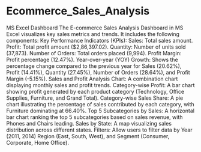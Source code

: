 # Ecommerce_Sales_Analysis
MS Excel Dashboard
The E-commerce Sales Analysis Dashboard in MS Excel visualizes key sales metrics and trends. It includes the following components:
Key Performance Indicators (KPIs):
Sales: Total sales amount.
Profit: Total profit amount ($2,86,397.02).
Quantity: Number of units sold (37,873).
Number of Orders: Total orders placed (9,994).
Profit Margin: Profit percentage (12.47%).
Year-over-year (YOY) Growth: Shows the percentage change compared to the previous year for Sales (20.62%), Profit (14.41%), Quantity (27.45%), Number of Orders (28.64%), and Profit Margin (-5.15%).
Sales and Profit Analysis Chart: A combination chart displaying monthly sales and profit trends.
Category-wise Profit: A bar chart showing profit generated by each product category (Technology, Office Supplies, Furniture, and Grand Total).
Category-wise Sales Share: A pie chart illustrating the percentage of sales contributed by each category, with Furniture dominating at 66.40%.
Top 5 Subcategories by Sales: A horizontal bar chart ranking the top 5 subcategories based on sales revenue, with Phones and Chairs leading.
Sales by State: A map visualizing sales distribution across different states.
Filters: Allow users to filter data by Year (2011, 2014) Region (East, South, West), and Segment (Consumer, Corporate, Home Office).

